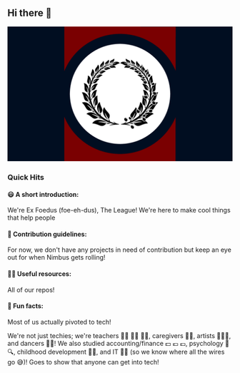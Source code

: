 ## Hi there 👋

![FoedusFlag](profile/Foedus_Flag.jpg)
<!-- How do I center the below text? -->
<p align="Our self-created flag!">


### Quick Hits

#### 😃 A short introduction:
We're Ex Foedus (foe-eh-dus), The League! We're here to make cool things that help people

#### 🌈 Contribution guidelines:
For now, we don't have any projects in need of contribution but keep an eye out for when Nimbus gets rolling!

#### 👩‍💻 Useful resources:
All of our repos!

#### 🍿 Fun facts:
Most of us actually pivoted to tech! 

We're not just techies; we're teachers 👨‍🏫 🧑‍🏫 👩‍🏫, caregivers 🫶🧒, artists 🎨🧑‍🎨, and dancers 🕺💃!
We also studied accounting/finance 💵 💶 💷, psychology 🧠🔍, childhood development 👶⏫, and IT 🧑‍💻 (so we know where all the wires go 😅)!
Goes to show that anyone can get into tech!
